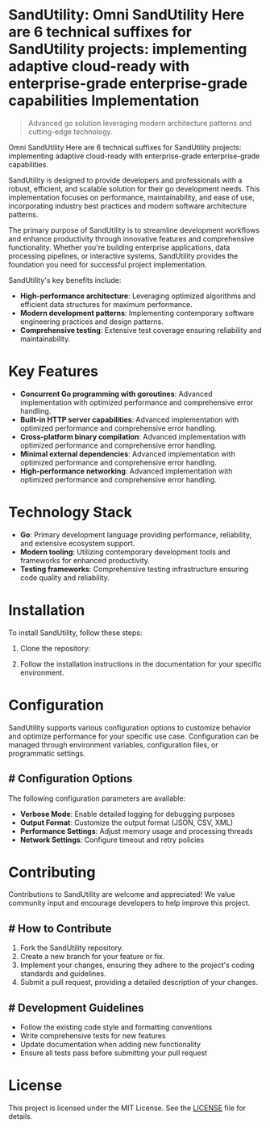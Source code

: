 <!-- fallback_SandUtility_20251020191840_58481 -->

# SandUtility: Omni SandUtility Here are 6 technical suffixes for SandUtility projects: implementing adaptive cloud-ready with enterprise-grade enterprise-grade capabilities Implementation
> Advanced go solution leveraging modern architecture patterns and cutting-edge technology.

Omni SandUtility Here are 6 technical suffixes for SandUtility projects: implementing adaptive cloud-ready with enterprise-grade enterprise-grade capabilities.

SandUtility is designed to provide developers and professionals with a robust, efficient, and scalable solution for their go development needs. This implementation focuses on performance, maintainability, and ease of use, incorporating industry best practices and modern software architecture patterns.

The primary purpose of SandUtility is to streamline development workflows and enhance productivity through innovative features and comprehensive functionality. Whether you're building enterprise applications, data processing pipelines, or interactive systems, SandUtility provides the foundation you need for successful project implementation.

SandUtility's key benefits include:

* **High-performance architecture**: Leveraging optimized algorithms and efficient data structures for maximum performance.
* **Modern development patterns**: Implementing contemporary software engineering practices and design patterns.
* **Comprehensive testing**: Extensive test coverage ensuring reliability and maintainability.

# Key Features

* **Concurrent Go programming with goroutines**: Advanced implementation with optimized performance and comprehensive error handling.
* **Built-in HTTP server capabilities**: Advanced implementation with optimized performance and comprehensive error handling.
* **Cross-platform binary compilation**: Advanced implementation with optimized performance and comprehensive error handling.
* **Minimal external dependencies**: Advanced implementation with optimized performance and comprehensive error handling.
* **High-performance networking**: Advanced implementation with optimized performance and comprehensive error handling.

# Technology Stack

* **Go**: Primary development language providing performance, reliability, and extensive ecosystem support.
* **Modern tooling**: Utilizing contemporary development tools and frameworks for enhanced productivity.
* **Testing frameworks**: Comprehensive testing infrastructure ensuring code quality and reliability.

# Installation

To install SandUtility, follow these steps:

1. Clone the repository:


2. Follow the installation instructions in the documentation for your specific environment.

# Configuration

SandUtility supports various configuration options to customize behavior and optimize performance for your specific use case. Configuration can be managed through environment variables, configuration files, or programmatic settings.

## # Configuration Options

The following configuration parameters are available:

* **Verbose Mode**: Enable detailed logging for debugging purposes
* **Output Format**: Customize the output format (JSON, CSV, XML)
* **Performance Settings**: Adjust memory usage and processing threads
* **Network Settings**: Configure timeout and retry policies

# Contributing

Contributions to SandUtility are welcome and appreciated! We value community input and encourage developers to help improve this project.

## # How to Contribute

1. Fork the SandUtility repository.
2. Create a new branch for your feature or fix.
3. Implement your changes, ensuring they adhere to the project's coding standards and guidelines.
4. Submit a pull request, providing a detailed description of your changes.

## # Development Guidelines

* Follow the existing code style and formatting conventions
* Write comprehensive tests for new features
* Update documentation when adding new functionality
* Ensure all tests pass before submitting your pull request

# License

This project is licensed under the MIT License. See the [LICENSE](https://github.com/Lyche6666/SandUtility/blob/main/LICENSE) file for details.
